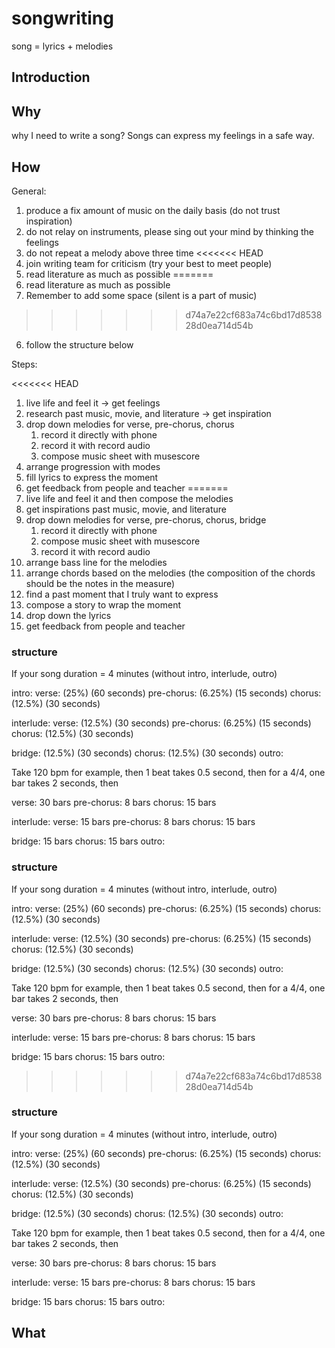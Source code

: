# songwriting

song = lyrics + melodies

## Introduction

## Why

why I need to write a song? Songs can express my feelings in a safe way.

## How

General:

1. produce a fix amount of music on the daily basis (do not trust inspiration)
2. do not relay on instruments, please sing out your mind by thinking the feelings
3. do not repeat a melody above three time
<<<<<<< HEAD
4. join writing team for criticism (try your best to meet people)
5. read literature as much as possible
=======
4. read literature as much as possible
5. Remember to add some space (silent is a part of music)
>>>>>>> d74a7e22cf683a74c6bd17d853828d0ea714d54b
6. follow the structure below

Steps:

<<<<<<< HEAD
1. live life and feel it -> get feelings
2. research past music, movie, and literature -> get inspiration
3. drop down melodies for verse, pre-chorus, chorus
   1. record it directly with phone
   2. record it with record audio
   3. compose music sheet with musescore
4. arrange progression with modes
5. fill lyrics to express the moment
6. get feedback from people and teacher
=======
1. live life and feel it and then compose the melodies
2. get inspirations past music, movie, and literature
3. drop down melodies for verse, pre-chorus, chorus, bridge
   1. record it directly with phone
   2. compose music sheet with musescore
   3. record it with record audio
4. arrange bass line for the melodies
5. arrange chords based on the melodies (the composition of the chords should be the notes in the measure)
6. find a past moment that I truly want to express
7. compose a story to wrap the moment
8. drop down the lyrics
9. get feedback from people and teacher

### structure

If your song duration = 4 minutes (without intro, interlude, outro)

intro:
verse: (25%) (60 seconds)
pre-chorus: (6.25%) (15 seconds)
chorus: (12.5%) (30 seconds)

interlude:
verse: (12.5%) (30 seconds)
pre-chorus: (6.25%) (15 seconds)
chorus: (12.5%) (30 seconds)

bridge: (12.5%) (30 seconds)
chorus: (12.5%) (30 seconds)
outro:

Take 120 bpm for example, then 1 beat takes 0.5 second, then for a 4/4, one bar takes 2 seconds, then

verse: 30 bars
pre-chorus: 8 bars
chorus: 15 bars

interlude:
verse: 15 bars
pre-chorus: 8 bars
chorus: 15 bars

bridge: 15 bars
chorus: 15 bars
outro:

### structure

If your song duration = 4 minutes (without intro, interlude, outro)

intro:
verse: (25%) (60 seconds)
pre-chorus: (6.25%) (15 seconds)
chorus: (12.5%) (30 seconds)

interlude:
verse: (12.5%) (30 seconds)
pre-chorus: (6.25%) (15 seconds)
chorus: (12.5%) (30 seconds)

bridge: (12.5%) (30 seconds)
chorus: (12.5%) (30 seconds)
outro:

Take 120 bpm for example, then 1 beat takes 0.5 second, then for a 4/4, one bar takes 2 seconds, then

verse: 30 bars
pre-chorus: 8 bars
chorus: 15 bars

interlude:
verse: 15 bars
pre-chorus: 8 bars
chorus: 15 bars

bridge: 15 bars
chorus: 15 bars
outro:
>>>>>>> d74a7e22cf683a74c6bd17d853828d0ea714d54b

### structure

If your song duration = 4 minutes (without intro, interlude, outro)

intro:
verse: (25%) (60 seconds)
pre-chorus: (6.25%) (15 seconds)
chorus: (12.5%) (30 seconds)

interlude:
verse: (12.5%) (30 seconds)
pre-chorus: (6.25%) (15 seconds)
chorus: (12.5%) (30 seconds)

bridge: (12.5%) (30 seconds)
chorus: (12.5%) (30 seconds)
outro:

Take 120 bpm for example, then 1 beat takes 0.5 second, then for a 4/4, one bar takes 2 seconds, then

verse: 30 bars
pre-chorus: 8 bars
chorus: 15 bars

interlude:
verse: 15 bars
pre-chorus: 8 bars
chorus: 15 bars

bridge: 15 bars
chorus: 15 bars
outro:

## What
